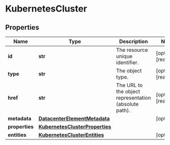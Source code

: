 # KubernetesCluster

## Properties
| Name | Type | Description | Notes |
| ------------ | ------------- | ------------- | ------------- |
| **id** | **str** | The resource unique identifier. | [optional] [readonly]  |
| **type** | **str** | The object type. | [optional] [readonly]  |
| **href** | **str** | The URL to the object representation (absolute path). | [optional] [readonly]  |
| **metadata** | [**DatacenterElementMetadata**](DatacenterElementMetadata.md) |  | [optional]  |
| **properties** | [**KubernetesClusterProperties**](KubernetesClusterProperties.md) |  |  |
| **entities** | [**KubernetesClusterEntities**](KubernetesClusterEntities.md) |  | [optional]  |


